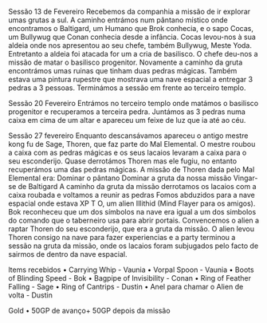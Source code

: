 Sessão 13 de Fevereiro
Recebemos da companhia a missão de ir explorar umas grutas a sul.
A caminho entrámos num pântano místico onde encontramos o Baltigard, um Humano que Brok conhecia, e o sapo Cocas, um Bullywug que Conan conhecia desde a infância.
Cocas levou-nos à sua aldeia onde nos apresentou ao seu chefe, também Bullywug, Meste Yoda. Entretanto a aldeia foi atacada for um a cria de basilisco. O chefe deu-nos a missão de matar o basilisco progenitor.
Novamente a caminho da gruta encontrámos umas ruinas que tinham duas pedras mágicas. Também estava uma pintura rupestre que mostrava uma nave espacial a entregar 3 pedras a 3 pessoas.
Terminámos a sessão em frente ao terceiro templo. 

Sessão 20 Fevereiro
Entrámos no terceiro templo onde matámos o basilisco progenitor e recuperamos a terceira pedra.
Juntámos as 3 pedras numa caixa em cima de um altar e apareceu um feixe de luz que ia até ao céu.

Sessão 27 fevereiro
Enquanto descansávamos apareceu o antigo mestre kong fu de Sage, Thoren, que faz parte do Mal Elemental.
O mestre roubou a caixa com as pedras mágicas e os seus lacaios levaram a caixa para o seu esconderijo.
Quase derrotámos Thoren mas ele fugiu, no entanto recuperámos uma das pedras mágicas.
A missão de Thoren dada pelo Mal Elemental era:
Dominar o pântano
Dominar a gruta da nossa missão
Vingar-se de Baltigard
A caminho da gruta da missão derrotamos os lacaios com a caixa roubada e voltamos a reunir as pedras
Fomos abduzidos para a nave espacial onde estava XP T O, um alien Illithid (Mind Flayer para os amigos).
Bok reconheceu que um dos símbolos na nave era igual a um dos simbolos do comando que o taberneiro usa para abrir portais.
Convencemos o alien a raptar Thoren do seu esconderijo, que era a gruta da missão.
O alien levou Thoren consigo na nave para fazer experiencias e a party terminou a sessão na gruta da missão, onde os lacaios foram subjugados pelo facto de sairmos de dentro da nave espacial.

ltems recebidos
•	Carrying Whip - Vaunia
•	Vorpal Spoon - Vaunia
•	Boots of Blinding Speed - Bok
•	Bagpipe of lnvisibility - Conan
•	Ring of Feather Falling - Sage
•	Ring of Cantrips - Dustin
•	Anel para chamar o Alien de volta - Dustin

Gold
•	50GP de avanço+ 50GP depois da missão